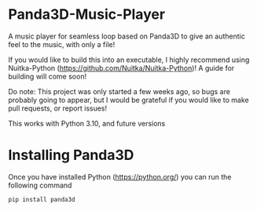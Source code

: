 # Panda3D-Music-Player
A music player for seamless loop based on Panda3D to give an authentic feel to the music, with only a file!

If you would like to build this into an executable, I highly recommend using Nuitka-Python (https://github.com/Nuitka/Nuitka-Python)! A guide for building will come soon!

Do note: This project was only started a few weeks ago, so bugs are probably going to appear, but I would be grateful if you would like to make pull requests, or report issues!

This works with Python 3.10, and future versions

# Installing Panda3D
Once you have installed Python (https://python.org/) you can run the following command

```pip install panda3d```
